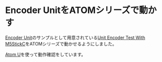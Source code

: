# Encoder UnitをATOMシリーズで動かす

[Encoder Unit](https://shop.m5stack.com/collections/m5stack-new-arrival/products/encoder-unit)のサンプルとして用意されている[Unit Encoder Test With M5StickC](https://github.com/m5stack/UNIT_ENCODER/blob/master/examples/GET_VALUE/GET_VALUE.ino)をATOMシリーズで動かせるようにしました。

[Atom U](https://shop.m5stack.com/collections/m5stack-new-arrival/products/atomu-esp32-development-kit-with-usb-a)を使って動作確認をしています。
